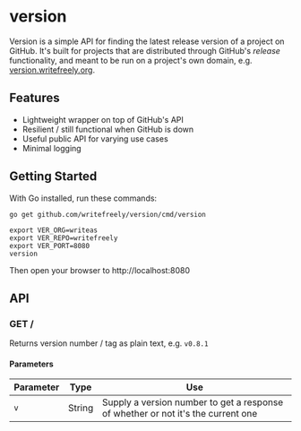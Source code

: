 # version

Version is a simple API for finding the latest release version of a project on GitHub. It's built for projects that are distributed through GitHub's _release_ functionality, and meant to be run on a project's own domain, e.g. [version.writefreely.org](https://version.writefreely.org).

## Features

* Lightweight wrapper on top of GitHub's API
* Resilient / still functional when GitHub is down
* Useful public API for varying use cases
* Minimal logging

## Getting Started

With Go installed, run these commands:

```text
go get github.com/writefreely/version/cmd/version

export VER_ORG=writeas
export VER_REPO=writefreely
export VER_PORT=8080
version
```

Then open your browser to http://localhost:8080

## API

### GET /

Returns version number / tag as plain text, e.g. `v0.8.1`

#### Parameters

| Parameter | Type | Use |
| --- | --- | --- |
| `v` | String | Supply a version number to get a response of whether or not it's the current one |
